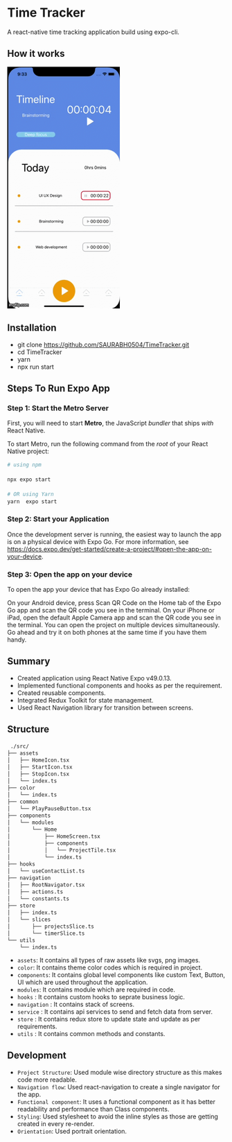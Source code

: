 # Time Tracker

A react-native time tracking application build using expo-cli.

## How it works

![](https://github.com/SAURABH0504/TimeTracker/blob/main/assets/gif/TimeTracker.gif)

## Installation

- git clone https://github.com/SAURABH0504/TimeTracker.git
- cd TimeTracker
- yarn
- npx run start

## Steps To Run Expo App

### Step 1: Start the Metro Server

First, you will need to start **Metro**, the JavaScript _bundler_ that ships _with_ React Native.

To start Metro, run the following command from the _root_ of your React Native project:

```bash
# using npm

npx expo start

# OR using Yarn
yarn  expo start
```

### Step 2: Start your Application

Once the development server is running, the easiest way to launch the app is on a physical device with Expo Go. For more information, see https://docs.expo.dev/get-started/create-a-project/#open-the-app-on-your-device.

### Step 3: Open the app on your device

To open the app your device that has Expo Go already installed:

On your Android device, press Scan QR Code on the Home tab of the Expo Go app and scan the QR code you see in the terminal.
On your iPhone or iPad, open the default Apple Camera app and scan the QR code you see in the terminal.
You can open the project on multiple devices simultaneously. Go ahead and try it on both phones at the same time if you have them handy.

## Summary

- Created application using React Native Expo v49.0.13.
- Implemented functional components and hooks as per the requirement.
- Created reusable components.
- Integrated Redux Toolkit for state management.
- Used React Navigation library for transition between screens.

## Structure

```
 ./src/
├── assets
│   ├── HomeIcon.tsx
│   ├── StartIcon.tsx
│   ├── StopIcon.tsx
│   └── index.ts
├── color
│   └── index.ts
├── common
│   └── PlayPauseButton.tsx
├── components
│   └── modules
│       └── Home
│           ├── HomeScreen.tsx
│           ├── components
│           │   └── ProjectTile.tsx
│           └── index.ts
├── hooks
│   └── useContactList.ts
├── navigation
│   ├── RootNavigator.tsx
│   ├── actions.ts
│   └── constants.ts
├── store
│   ├── index.ts
│   └── slices
│       ├── projectsSlice.ts
│       └── timerSlice.ts
└── utils
    └── index.ts

```

- `assets`: It contains all types of raw assets like svgs, png images.
- `color`: It contains theme color codes which is required in project.
- `components`: It contains global level components like custom Text, Button, UI which are used throughout the application.
- `modules`: It contains module which are required in code.
- `hooks` : It contains custom hooks to seprate business logic.
- `navigation` : It contains stack of screens.
- `service` : It contains api services to send and fetch data from server.
- `store` : It contains redux store to update state and update as per requirements.
- `utils` : It contains common methods and constants.

## Development

- `Project Structure`: Used module wise directory structure as this makes code more readable.
- `Navigation flow`: Used react-navigation to create a single navigator for the app.
- `Functional component`: It uses a functional component as it has better readability and performance than Class components.
- `Styling`: Used stylesheet to avoid the inline styles as those are getting created in every re-render.
- `Orientation`: Used portrait orientation.